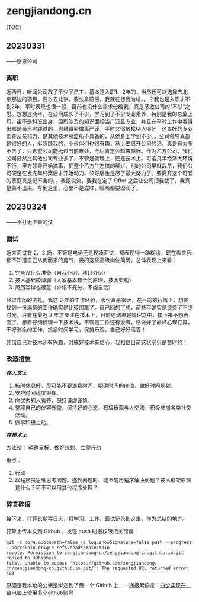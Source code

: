 # zengjiandong.cn

[TOC]

## 20230331
——感恩公司

### 离职
近两日，听闻公司裁了不少了员工，基本是入职1、2年的，当然还可以选择去北京那边的项目。要么去北京，要么拿赔偿。我就在想我为啥。。？我也是入职才不到2年，平时表现也很一般，目前也没什么需求分给我，真是感激公司的“不杀”之恩。想想这两年，在公司成长了不少，学习到了不少专业素养，特别是我的总监上司，虽不是科班出身，但所涉及的知识面相当广泛且专业，并且在平时工作中看得出都是亲自实践过的，思维缜密做事严谨，平时又很放松待人很好，这良好的专业素养及亲和力，是其他技术总监所不具备的，从他身上学到不少。。公司领导真都是很好的人，挺照顾我的，小伙伴们也很有趣，马上要离开公司的话，真是有太多不舍了，只希望公司能挺过当前难处，今后肯定会越来越好。作为乙方公司，我们公司显然比其他公司专业多了，不管是管理上，还是技术上。可这几年经济大环境不行，甲方领导开始搞事，把整个乙方生态搞的稀烂，别的公司早就裁员，我们公司硬是在发完年终奖后才开始动刀，领导层也是尽了最大努力了。要离开这个可爱的家庭真是挺不舍的。。我姐说笑，要我在定了 Offer 之后让公司把我裁了，我真是笑不出来。写到这里，心里不是滋味，眼睛都要湿润了。

## 20230324
——不打无准备的仗

### 面试
近来面试有 2、3 场，不管是电话还是现场面试，都表现得一踏糊涂，现在看来我都不知道自己从何而来的勇气，投的这些高级岗位简历。总体表现上来看：

1. 完全没什么准备（自我介绍、项目介绍） 
2. 技术基础较薄弱（人家基本都会问原理，技术架构） 
3. 简历写得也很差（介绍不充分，不能自洽）

经过市场的洗礼，我这 8 年的工作经验，水份真是很大，在目前的行情上，想要找到一份满意的工作确实是比较困难了。自己回想了想，前些年确实是浪费了不少时光，只有在最近 2 年才专注在技术上，目前这结果是情理之中，接下来不想再面了，想着仔细梳理一下技术栈。不管是工作还有没有，已做好了最坏心理打算，干好剩余的工作，抓紧时间学习，保持乐观，自己好好活着！

凭借自己对技术还有兴趣，对搞好技术有信心，我相信目前这状况只是暂时的！

### 改造措施 ###
_**在人文上**_

1. 按时休息好，尽可能不要浪费时间，明确时间的价值，做好时间规划。
2. 安排时间适度锻炼。
3. 向优秀的人看齐，保持谦虚谨慎。
4. 整理自己的仪容外貌，保持好的心态，积极乐观与人交流，积极参加各类社交活动。
5. 做事积极主动。

_**在技术上**_

方法论：
明确目标、做好规划、立即行动

重点：
1. 行动
2. 以程序员思维思考问题。遇到问题时，能不能用程序解决问题？技术框架原理是什么？可不可以用其他程序处理？

### 碎言碎语
接下来，打算长期写日志，将学习、工作、面试记录到这里，作为总结的地方。

打算上传本文到 Github ，发现 push 时报权限相关错误：

```shell
git -c core.quotepath=false -c log.showSignature=false push --progress --porcelain origin refs/heads/main:main
remote: Permission to zengjiandong-cn/zengjiandong-cn.github.io.git denied to 39haohezi.
fatal: unable to access 'https://github.com/zengjiandong-cn/zengjiandong-cn.github.io.git/': The requested URL returned error: 403
```

原因是我本地的公钥是绑定到了另一个 Github 上，一通搜索搞定：[四步实现在一台电脑上使用多个github账号](https://www.shuzhiduo.com/A/Ae5RR6Gm5Q/)
